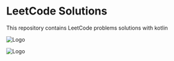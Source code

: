 # LeetCode Solutions
This repository contains LeetCode problems solutions with kotlin


![Logo](https://miro.medium.com/max/1400/1*gBkMCGTAdSk4tu17SCa7RQ.png)

![Logo](https://upload.wikimedia.org/wikipedia/commons/thumb/d/d4/Kotlin_logo.svg/2560px-Kotlin_logo.svg.png)
